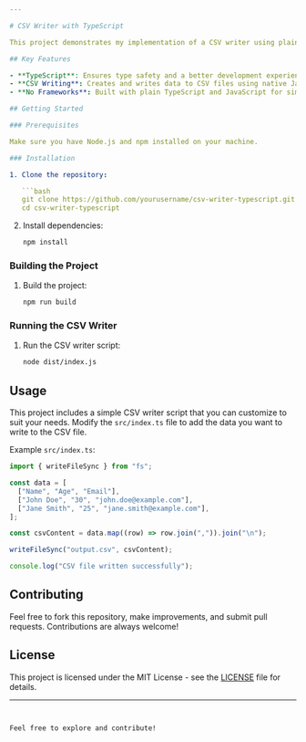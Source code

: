 ```yaml
---

# CSV Writer with TypeScript

This project demonstrates my implementation of a CSV writer using plain TypeScript and JavaScript, without relying on any frameworks.

## Key Features

- **TypeScript**: Ensures type safety and a better development experience.
- **CSV Writing**: Creates and writes data to CSV files using native JavaScript methods.
- **No Frameworks**: Built with plain TypeScript and JavaScript for simplicity and flexibility.

## Getting Started

### Prerequisites

Make sure you have Node.js and npm installed on your machine.

### Installation

1. Clone the repository:

   ```bash
   git clone https://github.com/yourusername/csv-writer-typescript.git
   cd csv-writer-typescript
   ```

2. Install dependencies:
   ```bash
   npm install
   ```

### Building the Project

1. Build the project:
   ```bash
   npm run build
   ```

### Running the CSV Writer

1. Run the CSV writer script:
   ```bash
   node dist/index.js
   ```

## Usage

This project includes a simple CSV writer script that you can customize to suit your needs. Modify the `src/index.ts` file to add the data you want to write to the CSV file.

Example `src/index.ts`:

```typescript
import { writeFileSync } from "fs";

const data = [
  ["Name", "Age", "Email"],
  ["John Doe", "30", "john.doe@example.com"],
  ["Jane Smith", "25", "jane.smith@example.com"],
];

const csvContent = data.map((row) => row.join(",")).join("\n");

writeFileSync("output.csv", csvContent);

console.log("CSV file written successfully");
```

## Contributing

Feel free to fork this repository, make improvements, and submit pull requests. Contributions are always welcome!

## License

This project is licensed under the MIT License - see the [LICENSE](LICENSE) file for details.

---
```


Feel free to explore and contribute!
